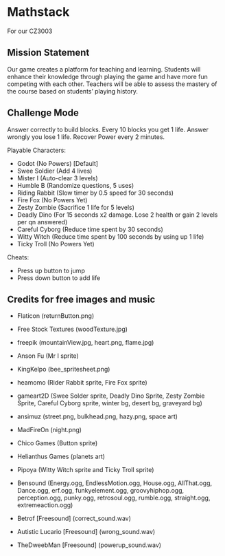 # Mathstack
For our CZ3003

## Mission Statement
Our game creates a platform for teaching and learning.
Students will enhance their knowledge through playing the game and have more fun competing with each other. Teachers will be able to assess the mastery of the course based on students’ playing history. 

## Challenge Mode
Answer correctly to build blocks. Every 10 blocks you get 1 life. Answer wrongly you lose 1 life.
Recover Power every 2 minutes.

Playable Characters:
- Godot (No Powers) [Default]
- Swee Soldier (Add 4 lives)
- Mister I (Auto-clear 3 levels)
- Humble B (Randomize questions, 5 uses)
- Riding Rabbit (Slow timer by 0.5 speed for 30 seconds)
- Fire Fox (No Powers Yet)
- Zesty Zombie (Sacrifice 1 life for 5 levels)
- Deadly Dino (For 15 seconds x2 damage. Lose 2 health or gain 2 levels per qn answered)
- Careful Cyborg (Reduce time spent by 30 seconds)
- Witty Witch (Reduce time spent by 100 seconds by using up 1 life)
- Ticky Troll (No Powers Yet)

Cheats:
- Press up button to jump
- Press down button to add life


## Credits for free images and music
- Flaticon (returnButton.png)
- Free Stock Textures (woodTexture.jpg)
- freepik (mountainView.jpg, heart.png, flame.jpg)
- Anson Fu (Mr I sprite)
- KingKelpo (bee_spritesheet.png)
- heamomo (Rider Rabbit sprite, Fire Fox sprite)
- gameart2D (Swee Solder sprite, Deadly Dino Sprite, Zesty Zombie Sprite, Careful Cyborg sprite, winter bg, desert bg, graveyard bg)
- ansimuz (street.png, bulkhead.png, hazy.png, space art)
- MadFireOn (night.png)
- Chico Games (Button sprite)
- Helianthus Games (planets art)
- Pipoya (Witty Witch sprite and Ticky Troll sprite)

- Bensound (Energy.ogg, EndlessMotion.ogg, House.ogg, AllThat.ogg, Dance.ogg, erf.ogg, funkyelement.ogg, groovyhiphop.ogg, perception.ogg, punky.ogg, retrosoul.ogg, rumble.ogg, straight.ogg, extremeaction.ogg)
- Betrof [Freesound] (correct_sound.wav)
- Autistic Lucario [Freesound] (wrong_sound.wav)
- TheDweebMan [Freesound] (powerup_sound.wav)
